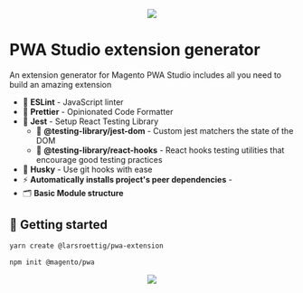 <p align="center">
  <img src="https://raw.githubusercontent.com/larsroettig/create-pwa-studio-extension/blob/main/static/starter_img.jpg">
</p>


# PWA Studio extension generator 

An extension generator for Magento PWA Studio includes all you need to build an amazing extension

- 📏 **ESLint** - JavaScript linter
- 💖 **Prettier** - Opinionated Code Formatter
- 📄 **Jest** - Setup React Testing Library
    - 🦉 **@testing-library/jest-dom** - Custom jest matchers the state of the DOM
    - 🐏 **@testing-library/react-hooks** - React hooks testing utilities that encourage good testing practices
- 🐶 **Husky** - Use git hooks with ease
- ⚡  **Automatically installs project's peer dependencies** - 
- 🗂 **Basic Module structure**

## 🚀 Getting started

```bash
yarn create @larsroettig/pwa-extension 
```

```bash
npm init @magento/pwa
```

<p align="center">
  <img src="https://raw.githubusercontent.com/larsroettig/create-pwa-studio-extension/blob/main/static/console.png">
</p>
